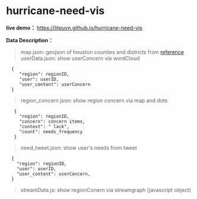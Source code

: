 # hurricane-need-vis

**live demo：** https://litpuvn.github.io/hurricane-need-vis

**Data Description：**
<br>
>map.json: geojson of houston counties and districts from
  [reference](https://github.com/codeforamerica/click_that_hood/blob/master/public/data/houston.geojson) <br>
>userData.json: show userConcern via wordCloud 
```
  {
     "region": regionID,
     "user": userID,
     "user_content": userConcern
  }
``` 
>region_concern.json: show region concern via map and dots
```
   {
     "region": regionID,
     "concern": concern items,
     "context": " lack",
     "count": needs_frequency
   }
```
>need_tweet.json: show user's needs from tweet
```
  {
    "region": regionID,
    "user": userID,
    "user_content": userConcern,
  }
```
>streamData.js: show regionConern via streamgraph (javascript object)
  
  
    
